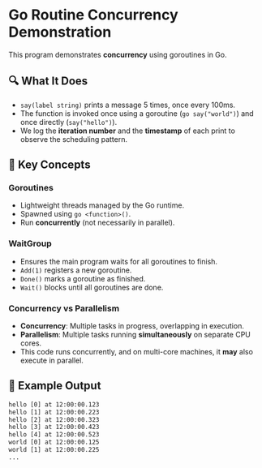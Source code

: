 # Go Routine Concurrency Demonstration

This program demonstrates **concurrency** using goroutines in Go.

## 🔍 What It Does

- `say(label string)` prints a message 5 times, once every 100ms.
- The function is invoked once using a goroutine (`go say("world")`) and once directly (`say("hello")`).
- We log the **iteration number** and the **timestamp** of each print to observe the scheduling pattern.

## 🧠 Key Concepts

### Goroutines

- Lightweight threads managed by the Go runtime.
- Spawned using `go <function>()`.
- Run **concurrently** (not necessarily in parallel).

### WaitGroup

- Ensures the main program waits for all goroutines to finish.
- `Add(1)` registers a new goroutine.
- `Done()` marks a goroutine as finished.
- `Wait()` blocks until all goroutines are done.

### Concurrency vs Parallelism

- **Concurrency**: Multiple tasks in progress, overlapping in execution.
- **Parallelism**: Multiple tasks running **simultaneously** on separate CPU cores.
- This code runs concurrently, and on multi-core machines, it **may** also execute in parallel.

## 🧪 Example Output

```txt
hello [0] at 12:00:00.123
hello [1] at 12:00:00.223
hello [2] at 12:00:00.323
hello [3] at 12:00:00.423
hello [4] at 12:00:00.523
world [0] at 12:00:00.125
world [1] at 12:00:00.225
...
```
